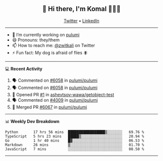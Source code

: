 <h2 align="center"> 👋 Hi there, I'm Komal 🧑🏾‍💻 </h2>
<p align="center">
    <a href="https://twitter.com/zwitkali">Twitter</a> •
    <a href="https://www.linkedin.com/in/komal-ali/">LinkedIn</a>
</p>

--------

- 🔭 I’m currently working on [pulumi](https://github.com/pulumi/pulumi)
- 😄 Pronouns: they/them
- 📫 How to reach me: [@zwitkali](https://twitter.com/zwitkali) on Twitter
- ⚡ Fun fact: My dog is afraid of flies 🪰

--------
💻 **Recent Activity**

<!--START_SECTION:activity-->
1. 🗣 Commented on [#6058](https://github.com/pulumi/pulumi/issues/6058) in [pulumi/pulumi](https://github.com/pulumi/pulumi)
2. 🗣 Commented on [#6058](https://github.com/pulumi/pulumi/issues/6058) in [pulumi/pulumi](https://github.com/pulumi/pulumi)
3. 💪 Opened PR [#1](https://github.com/ashevtsov-wawa/getobject-test/pull/1) in [ashevtsov-wawa/getobject-test](https://github.com/ashevtsov-wawa/getobject-test)
4. 🗣 Commented on [#4009](https://github.com/pulumi/pulumi/issues/4009) in [pulumi/pulumi](https://github.com/pulumi/pulumi)
5. 🎉 Merged PR [#6067](https://github.com/pulumi/pulumi/pull/6067) in [pulumi/pulumi](https://github.com/pulumi/pulumi)
<!--END_SECTION:activity-->

--------

📊 **Weekly Dev Breakdown**
<!--START_SECTION:waka-->
```text
Python       17 hrs 56 mins  █████████████████▒░░░░░░░   69.76 % 
TypeScript   5 hrs 23 mins   █████▒░░░░░░░░░░░░░░░░░░░   20.94 % 
Go           1 hr 40 mins    █▓░░░░░░░░░░░░░░░░░░░░░░░   06.53 % 
Markdown     26 mins         ▒░░░░░░░░░░░░░░░░░░░░░░░░   01.70 % 
JavaScript   7 mins          ░░░░░░░░░░░░░░░░░░░░░░░░░   00.50 % 
```
<!--END_SECTION:waka-->

--------